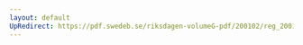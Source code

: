 ```yaml
---
layout: default
UpRedirect: https://pdf.swedeb.se/riksdagen-volumeG-pdf/200102/reg_200102/reg_200102_0394.pdf
---
```

